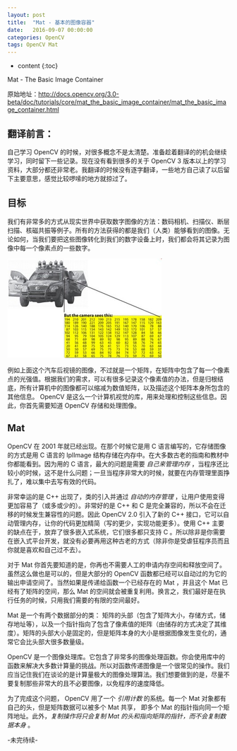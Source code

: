 ```yaml
---
layout: post
title:  "Mat - 基本的图像容器"
date:   2016-09-07 00:00:00
categories: OpenCV
tags: OpenCV Mat
---
```


* content
{:toc}

Mat - The Basic Image Container

原始地址：<http://docs.opencv.org/3.0-beta/doc/tutorials/core/mat_the_basic_image_container/mat_the_basic_image_container.html>

## 翻译前言：

自己学习 OpenCV 的时候，对很多概念不是太清楚。准备趁着翻译的的机会继续学习，同时留下一些记录。现在没有看到很多的关于 OpenCV 3 版本以上的学习资料，大部分都还非常老。我翻译的时候没有逐字翻译，一些地方自己读了以后留下主要意思，感觉比较啰嗦的地方就掠过了。




## 目标

我们有非常多的方式从现实世界中获取数字图像的方法：数码相机、扫描仪、断层扫描、核磁共振等例子。所有的方法获得的都是我们（人类）能够看到的图像。无论如何，当我们要把这些图像转化到我们的数字设备上时，我们都会将其记录为图像中每一个像素点的一些数字。

![A matrix of the mirror of a car](/images/OpenCV/MatBasicImageForComputer.jpg)

例如上面这个汽车后视镜的图像，不过就是一个矩阵，在矩阵中包含了每一个像素点的光强值。根据我们的需求，可以有很多记录这个像素值的办法，但是归根结底，所有计算机中的图像都可以缩减为数值矩阵，以及描述这个矩阵本身所包含的其他信息。 OpenCV 是这么一个计算机视觉的库，用来处理和控制这些信息。因此，你首先需要知道 OpenCV 存储和处理图像。

## Mat

OpenCV 在 2001 年就已经出现。在那个时候它是用 C 语言编写的，它存储图像的方式是用 C 语言的 IplImage 结构存储在内存中。在大多数古老的指南和教材中你都能看到。因为用的 C 语言，最大的问题是需要 *自己来管理内存* ，当程序还比较小的时候，这不是什么问题；一旦当程序非常大的时候，就要在内存管理里面挣扎了，难以集中去写有效的代码。

非常幸运的是 C++ 出现了，类的引入并通过 *自动的内存管理* ，让用户使用变得更加容易了（或多或少的）。非常好的是 C++ 和 C 是完全兼容的，所以不会在迁移的时候发生兼容性的问题。因此 OpenCV 2.0 引入了新的 C++ 接口，它可以自动管理内存，让你的代码更加精简（写的更少，实现功能更多）。使用 C++ 主要的缺点在于，放弃了很多嵌入式系统，它们很多都只支持 C 。所以除非是你需要在嵌入式平台开发，就没有必要再用这种古老的方式（除非你是受虐狂程序员而且你就是喜欢和自己过不去）。

对于 Mat 你首先要知道的是，你再也不需要人工的申请内存空间和释放空间了。虽然这么做也是可以的，但是大部分的 OpenCV 函数都已经可以自动过的为它的输出申请空间了。当然如果是传递给函数一个已经存在的 Mat ，并且这个 Mat 已经有了矩阵的空间，那么 Mat 的空间就会被重复利用。换言之，我们最好是在执行任务的时候，只用我们需要的有限的空间最好。

Mat 是一个有两个数据部分的类： 矩阵的头部（包含了矩阵大小，存储方式，储存地址等），以及一个指针指向了包含了像素值的矩阵（由储存的方式决定了其维度）。矩阵的头部大小是固定的，但是矩阵本身的大小是根据图像发生变化的，通常它会比头部大很多数量级。

OpenCV 是一个图像处理库。它包含了非常多的图像处理函数。你会使用库中的函数来解决大多数计算量的挑战。所以对函数传递图像是一个很常见的操作。我们应当记住我们在谈论的是计算量极大的图像处理算法。我们想要做到的是，尽量不要复制那些非常大的且不必要图像，以免程序的速度降低。

为了完成这个问题， OpenCV 用了一个 *引用计数* 的系统。每一个 Mat 对象都有自己的头，但是矩阵数据可以被多个 Mat 共享， 即多个 Mat 的指针指向同一个矩阵地址。此外，*复制操作将只会复制 Mat 的头和指向矩阵的指针，而不会复制数据本身* 。

 -未完待续-